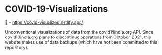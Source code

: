 # COVID-19-Visualizations

🔗 - https://covid-visualized.netlify.app/

Unconventional visualizations of data from the covid19india.org API. Since covid19india.org plans to discontinue operations from October, 2021, this website makes use of data backups (which have not been committed to this repository).
